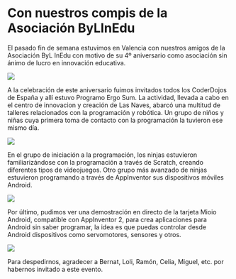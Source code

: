 # Con nuestros compis de la Asociación ByLInEdu

El pasado fin de semana estuvimos en Valencia con nuestros amigos de la Asociación ByL InEdu con motivo de su 4º aniversario como asociación sin ánimo de lucro en innovación educativa.

![](img/en-valencia-con-byl-inedu.png)

A la celebración de este aniversario fuimos invitados todos los CoderDojos de España y allí estuvo Programo Ergo Sum. La actividad, llevada a cabo en el centro de innovacion y creación de Las Naves, abarcó una multitud de talleres relacionados con la programación y robótica. Un grupo de niños y niñas cuya primera toma de contacto con la programación la tuvieron ese mismo día.

![](img/ninjas-en-coderdojo-valencia.png)

En el grupo de iniciación a la programación, los ninjas estuvieron familiarizándose con la programación a través de Scratch, creando diferentes tipos de videojuegos. Otro grupo más avanzado de ninjas estuvieron programando a través de AppInventor sus dispositivos móviles Android.

![](img/scratch-y-appinventor-en-bylinedu.png)

Por último, pudimos ver una demostración en directo de la tarjeta Mioio Android, compatible con AppInventor 2, para crea aplicaciones para Android sin saber programar, la idea es que puedas controlar desde Android dispositivos como servomotores, sensores y otros.

![](img/mioio-para-appinventor.png)

Para despedirnos, agradecer a Bernat, Loli, Ramón, Celia, Miguel, etc. por habernos invitado a este evento.
